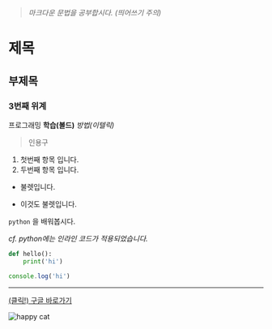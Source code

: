 > *마크다운 문법을 공부합시다. (띄어쓰기 주의)*

# 제목
## 부제목
### 3번째 위계

프로그래밍 **학습(볼드)** *방법(이텔릭)*

> 인용구

1. 첫번째 항목 입니다.
2. 두번째 항목 입니다.

* 불렛입니다.
- 이것도 불렛입니다.


`python` 을 배워봅시다.

*cf. python에는 인라인 코드가 적용되었습니다.*


```python
def hello():
    print('hi')
```

```javascript
console.log('hi')
```

---

[(클릭!) 구글 바로가기](https://google.com)

![happy cat](https://i1.sndcdn.com/artworks-5J6NQBl87UopMKn7-0oAxYQ-t1080x1080.jpg)